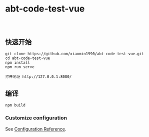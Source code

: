 # abt-code-test-vue

## 
```


```

##  快速开始
```
git clone https://github.com/xiaomin1990/abt-code-test-vue.git
cd abt-code-test-vue
npm install
npm run serve

打开地址 http://127.0.0.1:8080/

```

## 编译

```
npm build

```



### Customize configuration
See [Configuration Reference](https://cli.vuejs.org/config/).
